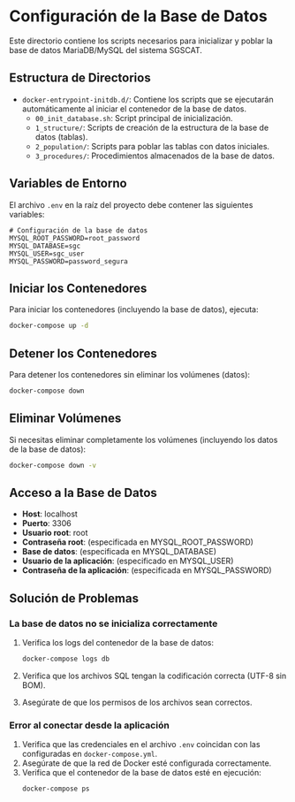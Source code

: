 # Configuración de la Base de Datos

Este directorio contiene los scripts necesarios para inicializar y poblar la base de datos MariaDB/MySQL del sistema SGSCAT.

## Estructura de Directorios

- `docker-entrypoint-initdb.d/`: Contiene los scripts que se ejecutarán automáticamente al iniciar el contenedor de la base de datos.
  - `00_init_database.sh`: Script principal de inicialización.
  - `1_structure/`: Scripts de creación de la estructura de la base de datos (tablas).
  - `2_population/`: Scripts para poblar las tablas con datos iniciales.
  - `3_procedures/`: Procedimientos almacenados de la base de datos.

## Variables de Entorno

El archivo `.env` en la raíz del proyecto debe contener las siguientes variables:

```
# Configuración de la base de datos
MYSQL_ROOT_PASSWORD=root_password
MYSQL_DATABASE=sgc
MYSQL_USER=sgc_user
MYSQL_PASSWORD=password_segura
```

## Iniciar los Contenedores

Para iniciar los contenedores (incluyendo la base de datos), ejecuta:

```bash
docker-compose up -d
```

## Detener los Contenedores

Para detener los contenedores sin eliminar los volúmenes (datos):

```bash
docker-compose down
```

## Eliminar Volúmenes

Si necesitas eliminar completamente los volúmenes (incluyendo los datos de la base de datos):

```bash
docker-compose down -v
```

## Acceso a la Base de Datos

- **Host**: localhost
- **Puerto**: 3306
- **Usuario root**: root
- **Contraseña root**: (especificada en MYSQL_ROOT_PASSWORD)
- **Base de datos**: (especificada en MYSQL_DATABASE)
- **Usuario de la aplicación**: (especificado en MYSQL_USER)
- **Contraseña de la aplicación**: (especificada en MYSQL_PASSWORD)

## Solución de Problemas

### La base de datos no se inicializa correctamente

1. Verifica los logs del contenedor de la base de datos:
   ```bash
   docker-compose logs db
   ```

2. Verifica que los archivos SQL tengan la codificación correcta (UTF-8 sin BOM).

3. Asegúrate de que los permisos de los archivos sean correctos.

### Error al conectar desde la aplicación

1. Verifica que las credenciales en el archivo `.env` coincidan con las configuradas en `docker-compose.yml`.
2. Asegúrate de que la red de Docker esté configurada correctamente.
3. Verifica que el contenedor de la base de datos esté en ejecución:
   ```bash
   docker-compose ps
   ```
